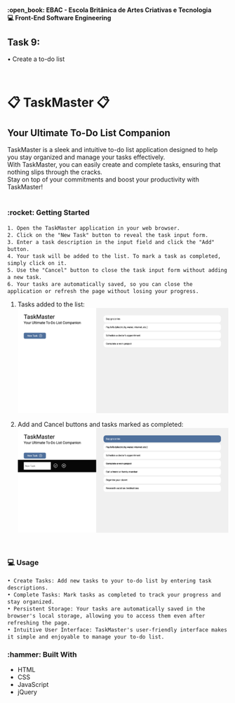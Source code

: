 <h4>:open_book: EBAC - Escola Britânica de Artes Criativas e Tecnologia<br />
    💻 Front-End Software Engineering
</h4>

<h2>Task 9: </h2>
<p>
    • Create a to-do list<br />
</p>
<br />

<h1>📋 TaskMaster 📋</h1>
<h2>Your Ultimate To-Do List Companion</h3>
<p>
   TaskMaster is a sleek and intuitive to-do list application designed to help you stay organized and manage your tasks effectively.<br />
   With TaskMaster, you can easily create and complete tasks, ensuring that nothing slips through the cracks.<br />
   Stay on top of your commitments and boost your productivity with TaskMaster!<br /><br />
</p>

<h3>:rocket: Getting Started</h3>
<p>

    1. Open the TaskMaster application in your web browser.
    2. Click on the "New Task" button to reveal the task input form.
    3. Enter a task description in the input field and click the "Add" button.
    4. Your task will be added to the list. To mark a task as completed, simply click on it.
    5. Use the "Cancel" button to close the task input form without adding a new task.
    6. Your tasks are automatically saved, so you can close the application or refresh the page without losing your progress.
</p>

1. Tasks added to the list:
   ![Tasks added to the list](images/todo(1).png)

2. Add and Cancel buttons and tasks marked as completed:
   ![Add and Cancel buttons and tasks marked as completed](images/todo(2).png)

<br />

<h3>💻 Usage</h3>
<p>

    • Create Tasks: Add new tasks to your to-do list by entering task descriptions.
    • Complete Tasks: Mark tasks as completed to track your progress and stay organized.
    • Persistent Storage: Your tasks are automatically saved in the browser's local storage, allowing you to access them even after refreshing the page.
    • Intuitive User Interface: TaskMaster's user-friendly interface makes it simple and enjoyable to manage your to-do list.
</p>

<h3>:hammer: Built With</h3>
<ul>
    <li>HTML</li>
    <li>CSS</li>
    <li>JavaScript</li>
    <li>jQuery</li>
</ul>
